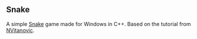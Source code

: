 ## Snake

A simple [Snake](https://en.wikipedia.org/wiki/Snake_(video_game_genre))
game made for Windows in C++. Based on the tutorial from
[NVitanovic](https://www.youtube.com/channel/UCqXrJmvJAvFnGyLGSBnk45g).